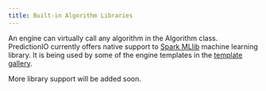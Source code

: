 ```yaml
---
title: Built-in Algorithm Libraries
---
```


An engine can virtually call any algorithm in the Algorithm class. PredictionIO currently offers native support to [Spark MLlib](http://spark.apache.org/docs/latest/mllib-guide.html) machine learning library.
It is being used by some of the engine templates in the [template gallery](http://templates.prediction.io/).

More library support will be added soon.